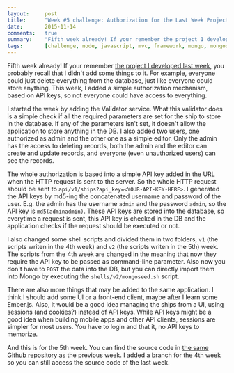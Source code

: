 ```yaml
---
layout:     post
title:      "Week #5 challenge: Authorization for the Last Week Project"
date:       2015-11-14
comments:   true
summary:    "Fifth week already! If your remember the project I developed last week, you probably recall that I didn't add some things to it. For example, everyone could just delete everything from the database, just like everyone could store anything. This week, I added a simple authorization mechanism, based on API keys, so not everyone could have access to everything."
tags:       [challenge, node, javascript, mvc, framework, mongo, mongodb, validation, authorization, authentication]
---
```


Fifth week already! If your remember [the project I developed last week](https://aziflaj.github.io/week-4-challenge-server-side-javascript/), you probably recall that I didn't add some things to it. For example, everyone could just delete everything from the database, just like everyone could store anything. This week, I added a simple authorization mechanism, based on API keys, so not everyone could have access to everything. 

I started the week by adding the Validator service. What this validator does is a simple check if all the required parameters are set for the ship to store in the database. If any of the parameters isn't set, it doesn't allow the application to store anything in the DB. I also added two users, one authorized as admin and the other one as a simple editor. Only the admin has the access to deleting records, both the admin and the editor can create and update records, and everyone (even unauthorized users) can see the records. 

The whole authorization is based into a simple API key added in the URL when the HTTP request is sent to the server. So the whole HTTP request should be sent to `api/v1/ships?api_key=<YOUR-API-KEY-HERE>`. I generated the API keys by md5-ing the concatenated username and password of the user. E.g. the admin has the username `admin` and the password `admin`, so the API key is `md5(adminadmin)`. These API keys are stored into the database, so everytime a request is sent, this API key is checked in the DB and the application checks if the request should be executed or not. 

I also changed some shell scripts and divided them in two folders, `v1` (the scripts writen in the 4th week) and `v2` (the scripts writen in the 5th) week. The scripts from the 4th week are changed in the meaning that now they require the API key to be passed as command-line parameter. Also now you don't have to `POST` the data into the DB, but you can directly import them into Mongo by executing the `shells/v2/mongoseed.sh` script. 

There are also more things that may be added to the same application. I think I should add some UI or a front-end client, maybe after I learn some Ember.js. Also, it would be a good idea managing the ships from a UI, using sessions (and cookies?) instead of API keys. While API keys might be a good idea when building mobile apps and other API clients, sessions are simpler for most users. You have to login and that it, no API keys to memorize.

And this is for the 5th week. You can find the source code in [the same Github repository](https://github.com/aziflaj/Sailor) as the previous week. I added a branch for the 4th week so you can still access the source code of the last week.
